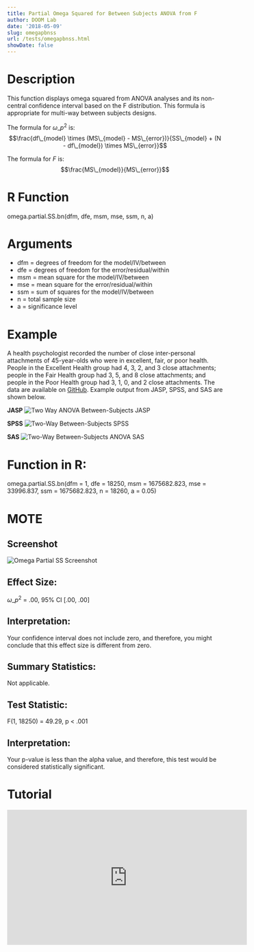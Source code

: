 ```yaml
---
title: Partial Omega Squared for Between Subjects ANOVA from F
author: DOOM Lab
date: '2018-05-09'
slug: omegapbnss
url: /tests/omegapbnss.html
showDate: false
---
```


<script src="//yihui.name/js/math-code.js"></script>
<script type = "text/x-mathjax-config">
MathJax.Hub.Config({
tex2jax: {
inlineMath: [['$', '$']],
}
})
</script>
<script async
src="//cdn.bootcss.com/mathjax/2.7.1/MathJax.js?config=TeX-MML-AM_CHTML">
</script>

# Description   

This function displays omega squared from ANOVA analyses and its non-central confidence interval based on the F distribution. This formula is appropriate for multi-way between subjects designs.

The formula for $\omega\_p^2$ is: $$\frac{df\_{model} \times (MS\_{model} - MS\_{error})}{SS\_{model} + (N - df\_{model}) \times MS\_{error}}$$

The formula for *F* is: $$\frac{MS\_{model}}{MS\_{error}}$$

# R Function

omega.partial.SS.bn(dfm, dfe, msm, mse, ssm, n, a)

# Arguments 

+ dfm =	degrees of freedom for the model/IV/between
+ dfe	= degrees of freedom for the error/residual/within
+ msm	= mean square for the model/IV/between
+ mse	= mean square for the error/residual/within
+ ssm	= sum of squares for the model/IV/between
+ n	= total sample size
+ a	= significance level

# Example  

A health psychologist recorded the number of close inter-personal attachments of 45-year-olds who were in excellent, fair, or poor health. People in the Excellent Health group had 4, 3, 2, and 3 close attachments; people in the Fair Health group had 3, 5, and 8 close attachments; and people in the Poor Health group had 3, 1, 0, and 2 close attachments. The data are available on [GitHub](https://github.com/doomlab/shiny-server/tree/master/MOTE/examples). Example output from JASP, SPSS, and SAS are shown below.

**JASP**
![Two Way ANOVA Between-Subjects JASP](https://raw.githubusercontent.com/doomlab/shiny-server/master/MOTE/examples/bn%202%20anova%20JASP.png)

**SPSS**
![Two-Way Between-Subjects SPSS](https://raw.githubusercontent.com/doomlab/shiny-server/master/MOTE/examples/bn%202%20anova%20SPSS.png)

**SAS**
![Two-Way Between-Subjects ANOVA SAS](https://raw.githubusercontent.com/doomlab/shiny-server/master/MOTE/examples/bn%202%20anova%20SAS.PNG)

# Function in R: 

omega.partial.SS.bn(dfm = 1, dfe = 18250, msm = 1675682.823, mse = 33996.837, ssm = 1675682.823, n = 18260, a = 0.05)

# MOTE

## Screenshot

![Omega Partial SS Screenshot](../images/omegapartbnss.jpg)

## Effect Size:

$\omega\_p^2$ = .00, 95% CI [.00, .00]

## Interpretation: 

Your confidence interval does not include zero, and therefore, you might conclude that this effect size is different from zero.

## Summary Statistics: 

Not applicable.

## Test Statistic: 

F(1, 18250) = 49.29, p < .001

## Interpretation: 

Your p-value is less than the alpha value, and therefore, this test would be considered statistically significant.

# Tutorial

<iframe width="560" height="315" src="https://www.youtube.com/embed/N-Vy9gaVNP4" frameborder="0" allow="autoplay; encrypted-media" allowfullscreen></iframe>
